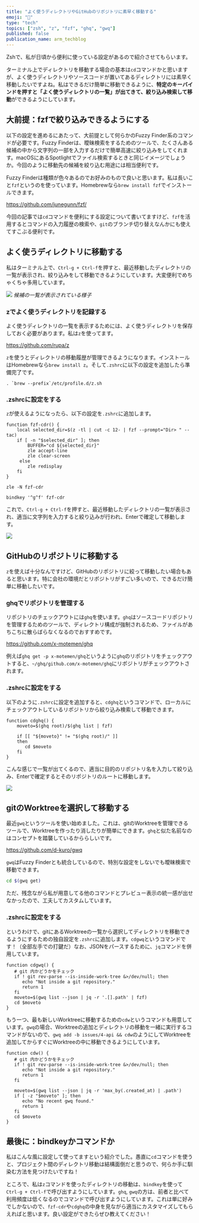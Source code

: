 ```yaml
---
title: "よく使うディレクトリやGitHubのリポジトリに素早く移動する"
emoji: "🎼"
type: "tech"
topics: ["zsh", "z", "fzf", "ghq", "gwq"]
published: false
publication_name: arm_techblog
---
```


Zshで、私が日頃から便利に使っている設定があるので紹介させてもらいます。

ターミナル上でディレクトリを移動する場合の基本は`cd`コマンドかと思いますが、よく使うディレクトリやソースコードが置いてあるディレクトリには素早く移動したいですよね。私はできるだけ簡単に移動できるように、**特定のキーバインドを押すと「よく使うディレクトリの一覧」が出てきて、絞り込み検索して移動**ができるようにしています。

## 大前提：fzfで絞り込みできるようにする

以下の設定を進めるにあたって、大前提として何らかのFuzzy Finder系のコマンドが必要です。Fuzzy Finderは、曖昧検索をするためのツールで、たくさんある候補の中から文字列の一部を入力するだけで簡単高速に絞り込みをしてくれます。macOSにあるSpotlightでファイル検索するときと同じイメージでしょうか。今回のように移動先の候補を絞り込む用途には相当便利です。

Fuzzy Finderは種類が色々あるのでお好みのもので良いと思います。私は長いこと`fzf`というのを使っています。Homebrewなら`brew install fzf`でインストールできます。

https://github.com/junegunn/fzf/

今回の記事では`cd`コマンドを便利にする設定について書いてますけど、`fzf`を活用するとコマンドの入力履歴の検索や、`git`のブランチ切り替えなんかにも使えてすこぶる便利です。

## よく使うディレクトリに移動する

私はターミナル上で、`Ctrl-g + Ctrl-f`を押すと、最近移動したディレクトリの一覧が表示され、絞り込みをして移動できるようにしています。大変便利でめちゃくちゃ多用しています。

![](/images/ea9560facb7c09/z.png)
*候補の一覧が表示されている様子*

### zでよく使うディレクトリを記録する

よく使うディレクトリの一覧を表示するためには、よく使うディレクトリを保存しておく必要があります。私は`z`を使ってます。

https://github.com/rupa/z

`z`を使うとディレクトリの移動履歴が管理できるようになります。インストールはHomebrewなら`brew install z`。そして`.zshrc`に以下の設定を追加したら準備完了です。

```sh:.zshrc
. `brew --prefix`/etc/profile.d/z.sh
```

### .zshrcに設定をする

`z`が使えるようになったら、以下の設定を`.zshrc`に追加します。

```sh:.zshrc
function fzf-cdr() {
    local selected_dir=$(z -tl | cut -c 12- | fzf --prompt="Dir> " --tac)
    if [ -n "$selected_dir" ]; then
        BUFFER="cd ${selected_dir}"
        zle accept-line
        zle clear-screen
     else
        zle redisplay
    fi
}

zle -N fzf-cdr

bindkey '^g^f' fzf-cdr
```

これで、`Ctrl-g + Ctrl-f`を押すと、最近移動したディレクトリの一覧が表示され、適当に文字列を入力すると絞り込みが行われ、Enterで確定して移動します。

![](/images/ea9560facb7c09/z-cdr.webp)


## GitHubのリポジトリに移動する

`z`を使えば十分なんですけど、GitHubのリポジトリに絞って移動したい場合もあると思います。特に会社の環境だとリポジトリがすごい多いので、できるだけ簡単に移動したいです。

### ghqでリポジトリを管理する

リポジトリのチェックアウトには`ghq`を使います。`ghq`はソースコードリポジトリを管理するためのツールで、ディレクトリ構成が強制されるため、ファイルがあちこちに散らばらなくなるのでおすすめです。

https://github.com/x-motemen/ghq

例えば`ghq get -p x-motemen/ghq`というように`ghq`のリポジトリをチェックアウトすると、`~/ghq/github.com/x-motemen/ghq`にリポジトリがチェックアウトされます。

### .zshrcに設定をする

以下のように`.zshrc`に設定を追加すると、`cdghq`というコマンドで、ローカルにチェックアウトしているリポジトリから絞り込み検索して移動できます。

```sh:.zshrc
function cdghq() {
    moveto=$(ghq root)/$(ghq list | fzf)

    if [[ "${moveto}" != "$(ghq root)/" ]]
    then
       cd $moveto
    fi
}
```

こんな感じで一覧が出てくるので、適当に目的のリポジトリ名を入力して絞り込み、Enterで確定するとそのリポジトリのルートに移動します。

![](/images/ea9560facb7c09/cdghq.png)

## gitのWorktreeを選択して移動する

最近`gwq`というツールを使い始めました。これは、gitのWorktreeを管理できるツールで、Worktreeを作ったり消したりが簡単にできます。`ghq`と似た名前なのはコンセプトを踏襲しているかららしいです。

https://github.com/d-kuro/gwq

`gwq`はFuzzy Finderとも統合しているので、特別な設定をしないでも曖昧検索で移動できます。

```sh
cd $(gwq get)
```

ただ、残念ながら私が用意してる他のコマンドとプレビュー表示の統一感が出せなかったので、工夫してカスタムしています。

### .zshrcに設定をする

というわけで、gitにあるWorktreeの一覧から選択してディレクトリを移動できるようにするための独自設定を`.zshrc`に追加します。`cdgwq`というコマンドです！（全部左手での打鍵だ）なお、JSONをパースするために、`jq`コマンドを併用しています。

```sh:.zshrc
function cdgwq() {
   # git 内かどうかをチェック
   if ! git rev-parse --is-inside-work-tree &>/dev/null; then
      echo "Not inside a git repository."
      return 1
   fi
   moveto=$(gwq list --json | jq -r '.[].path' | fzf)
   cd $moveto
}
```

もう一つ、最も新しいWorktreeに移動するための`cdw`というコマンドも用意しています。`gwq`の場合、Worktreeの追加とディレクトリの移動を一緒に実行するコマンドがないので、`gwq add -b issues/4-api && cdw`のようにしてWorktreeを追加してからすぐにWorktreeの中に移動できるようにしています。

```sh:.zshrc
function cdw() {
   # git 内かどうかをチェック
   if ! git rev-parse --is-inside-work-tree &>/dev/null; then
      echo "Not inside a git repository."
      return 1
   fi

   moveto=$(gwq list --json | jq -r 'max_by(.created_at) | .path')
   if [ -z "$moveto" ]; then
      echo "No recent gwq found."
      return 1
   fi
   cd $moveto
}
```

## 最後に：bindkeyかコマンドか

私はこんな風に設定して使ってますという紹介でした。愚直に`cd`コマンドを使うと、プロジェクト間のディレクトリ移動は結構面倒だと思うので、何らか手に馴染む方法を見つけたいですね！

ところで、私は`z`コマンドを使ったディレクトリの移動は、`bindkey`を使って`Ctrl-g + Ctrl-f`で呼び出すようにしています。`ghq`, `gwq`の方は、前者と比べて利用頻度は低くなるのでコマンドで呼び出すようにしています。これは単に好みでしかないので、`fzf-cdr`や`cdghq`の中身を見ながら適当にカスタマイズしてもらえればと思います。良い設定ができたらぜひ教えてください！


